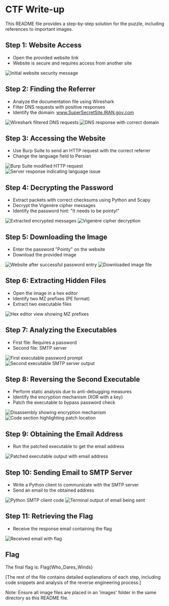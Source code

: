 # CTF Write-up

This README file provides a step-by-step solution for the puzzle, including references to important images.

## Step 1: Website Access

- Open the provided website link
- Website is secure and requires access from another site

![Initial website security message](images/image1.png)

## Step 2: Finding the Referrer

- Analyze the documentation file using Wireshark
- Filter DNS requests with positive responses
- Identify the domain: www.SuperSecretSite.IRAN.gov.com

![Wireshark filtered DNS requests](images/image2.png)
![DNS response with correct domain](images/image3.png)

## Step 3: Accessing the Website

- Use Burp Suite to send an HTTP request with the correct referrer
- Change the language field to Persian

![Burp Suite modified HTTP request](images/image4.png)
![Server response indicating language issue](images/image5.png)

## Step 4: Decrypting the Password

- Extract packets with correct checksums using Python and Scapy
- Decrypt the Vigenère cipher messages
- Identify the password hint: "It needs to be pointy!"

![Extracted encrypted messages](images/image6.png)
![Vigenère cipher decryption](images/image7.png)

## Step 5: Downloading the Image

- Enter the password "Pointy" on the website
- Download the provided image

![Website after successful password entry](images/image8.png)
![Downloaded image file](images/image9.png)

## Step 6: Extracting Hidden Files

- Open the image in a hex editor
- Identify two MZ prefixes (PE format)
- Extract two executable files

![Hex editor view showing MZ prefixes](images/image10.png)

## Step 7: Analyzing the Executables

- First file: Requires a password
- Second file: SMTP server

![First executable password prompt](images/image11.png)
![Second executable SMTP server output](images/image12.png)

## Step 8: Reversing the Second Executable

- Perform static analysis due to anti-debugging measures
- Identify the encryption mechanism (XOR with a key)
- Patch the executable to bypass password check

![Disassembly showing encryption mechanism](images/image13.png)
![Code section highlighting patch location](images/image14.png)

## Step 9: Obtaining the Email Address

- Run the patched executable to get the email address

![Patched executable output with email address](images/image15.png)

## Step 10: Sending Email to SMTP Server

- Write a Python client to communicate with the SMTP server
- Send an email to the obtained address

![Python SMTP client code](images/image16.png)
![Terminal output of email being sent](images/image17.png)

## Step 11: Retrieving the Flag

- Receive the response email containing the flag

![Received email with flag](images/image18.png)

## Flag

The final flag is: Flag{Who_Dares_Winds}

[The rest of the file contains detailed explanations of each step, including code snippets and analysis of the reverse engineering process.]

Note: Ensure all image files are placed in an 'images' folder in the same directory as this README file.
